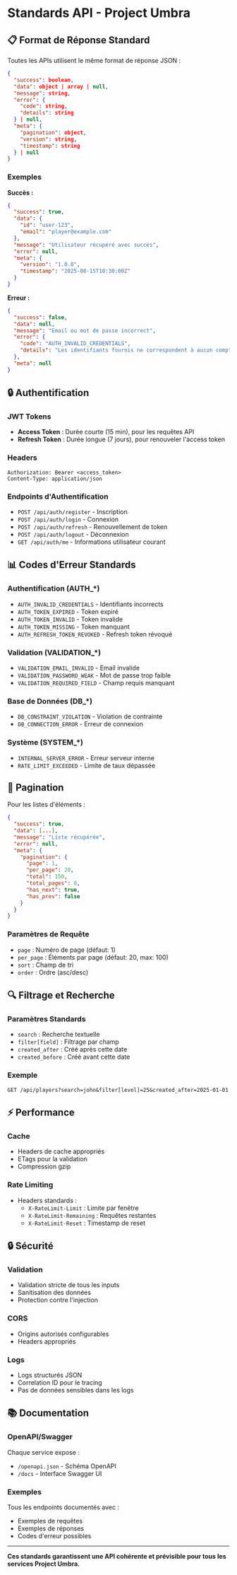 # Standards API - Project Umbra

## 📋 Format de Réponse Standard

Toutes les APIs utilisent le même format de réponse JSON :

```json
{
  "success": boolean,
  "data": object | array | null,
  "message": string,
  "error": {
    "code": string,
    "details": string
  } | null,
  "meta": {
    "pagination": object,
    "version": string,
    "timestamp": string
  } | null
}
```

### Exemples

**Succès :**
```json
{
  "success": true,
  "data": {
    "id": "user-123",
    "email": "player@example.com"
  },
  "message": "Utilisateur récupéré avec succès",
  "error": null,
  "meta": {
    "version": "1.0.0",
    "timestamp": "2025-08-15T10:30:00Z"
  }
}
```

**Erreur :**
```json
{
  "success": false,
  "data": null,
  "message": "Email ou mot de passe incorrect",
  "error": {
    "code": "AUTH_INVALID_CREDENTIALS",
    "details": "Les identifiants fournis ne correspondent à aucun compte"
  },
  "meta": null
}
```

## 🔒 Authentification

### JWT Tokens
- **Access Token** : Durée courte (15 min), pour les requêtes API
- **Refresh Token** : Durée longue (7 jours), pour renouveler l'access token

### Headers
```http
Authorization: Bearer <access_token>
Content-Type: application/json
```

### Endpoints d'Authentification
- `POST /api/auth/register` - Inscription
- `POST /api/auth/login` - Connexion
- `POST /api/auth/refresh` - Renouvellement de token
- `POST /api/auth/logout` - Déconnexion
- `GET /api/auth/me` - Informations utilisateur courant

## 📊 Codes d'Erreur Standards

### Authentification (AUTH_*)
- `AUTH_INVALID_CREDENTIALS` - Identifiants incorrects
- `AUTH_TOKEN_EXPIRED` - Token expiré
- `AUTH_TOKEN_INVALID` - Token invalide
- `AUTH_TOKEN_MISSING` - Token manquant
- `AUTH_REFRESH_TOKEN_REVOKED` - Refresh token révoqué

### Validation (VALIDATION_*)
- `VALIDATION_EMAIL_INVALID` - Email invalide
- `VALIDATION_PASSWORD_WEAK` - Mot de passe trop faible
- `VALIDATION_REQUIRED_FIELD` - Champ requis manquant

### Base de Données (DB_*)
- `DB_CONSTRAINT_VIOLATION` - Violation de contrainte
- `DB_CONNECTION_ERROR` - Erreur de connexion

### Système (SYSTEM_*)
- `INTERNAL_SERVER_ERROR` - Erreur serveur interne
- `RATE_LIMIT_EXCEEDED` - Limite de taux dépassée

## 📄 Pagination

Pour les listes d'éléments :

```json
{
  "success": true,
  "data": [...],
  "message": "Liste récupérée",
  "error": null,
  "meta": {
    "pagination": {
      "page": 1,
      "per_page": 20,
      "total": 150,
      "total_pages": 8,
      "has_next": true,
      "has_prev": false
    }
  }
}
```

### Paramètres de Requête
- `page` : Numéro de page (défaut: 1)
- `per_page` : Éléments par page (défaut: 20, max: 100)
- `sort` : Champ de tri
- `order` : Ordre (asc/desc)

## 🔍 Filtrage et Recherche

### Paramètres Standards
- `search` : Recherche textuelle
- `filter[field]` : Filtrage par champ
- `created_after` : Créé après cette date
- `created_before` : Créé avant cette date

### Exemple
```http
GET /api/players?search=john&filter[level]=25&created_after=2025-01-01
```

## ⚡ Performance

### Cache
- Headers de cache appropriés
- ETags pour la validation
- Compression gzip

### Rate Limiting
- Headers standards :
  - `X-RateLimit-Limit` : Limite par fenêtre
  - `X-RateLimit-Remaining` : Requêtes restantes
  - `X-RateLimit-Reset` : Timestamp de reset

## 🔒 Sécurité

### Validation
- Validation stricte de tous les inputs
- Sanitisation des données
- Protection contre l'injection

### CORS
- Origins autorisés configurables
- Headers appropriés

### Logs
- Logs structurés JSON
- Correlation ID pour le tracing
- Pas de données sensibles dans les logs

## 📚 Documentation

### OpenAPI/Swagger
Chaque service expose :
- `/openapi.json` - Schéma OpenAPI
- `/docs` - Interface Swagger UI

### Exemples
Tous les endpoints documentés avec :
- Exemples de requêtes
- Exemples de réponses
- Codes d'erreur possibles

---

**Ces standards garantissent une API cohérente et prévisible pour tous les services Project Umbra.**
